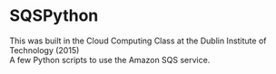 # SQSPython
This was built in the Cloud Computing Class at the Dublin Institute of Technology (2015)  
A few Python scripts to use the Amazon SQS service.
